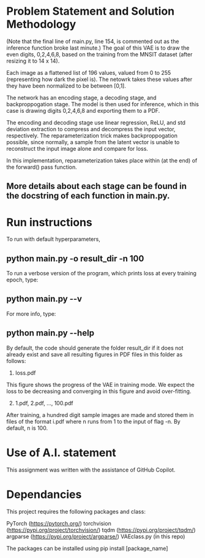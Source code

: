# Problem Statement and Solution Methodology
(Note that the final line of main.py, line 154, is commented out as the inference function broke last minute.)
The goal of this VAE is to draw the even digits, 0,2,4,6,8, based on the training from the MNSIT dataset (after resizing it to 14 x 14).

Each image as a flattened list of 196 values, valued from 0 to 255 (representing how dark the pixel is). 
The netowrk takes these values after they have been normalized to be between [0,1].

The network has an encoding stage, a decoding stage, and backproppogation stage. The model is then used for inference, which
in this case is drawing digits 0,2,4,6,8 and exporting them to a PDF.

The encoding and decoding stage use linear regression, ReLU, and std deviation extraction to compress and decompress the
input vector, respectively. The reparameterization trick makes backproppogation possible, since normally, a sample from the 
latent vector is unable to reconstruct the input image alone and compare for loss.

In this implementation, reparameterization takes place within (at the end) of the forward() pass function.

## More details about each stage can be found in the docstring of each function in main.py.

# Run instructions
To run with default hyperparameters,

## python main.py -o result_dir -n 100


To run a verbose version of the program, which prints loss at every training epoch, type:

python main.py --v
--------------------------------

For more info, type:

python main.py --help
--------------------------------

By default, the code should generate the folder result_dir if it does not already exist and
save all resulting figures in PDF files in this folder as follows:

1) loss.pdf

This figure shows the progress of the VAE in training mode. We expect the loss
to be decreasing and converging in this figure and avoid over-fitting.

2) 1.pdf, 2.pdf, ..., 100.pdf

After training, a hundred digit sample images are made and stored
them in files of the format i.pdf where n runs from 1 to the input of flag -n.
By default, n is 100.


# Use of A.I. statement
This assignment was written with the assistance of GitHub Copilot.

# Dependancies
This project requires the following packages and class:

PyTorch (https://pytorch.org/)
torchvision (https://pypi.org/project/torchvision/)
tqdm (https://pypi.org/project/tqdm/)
argparse (https://pypi.org/project/argparse/)
VAEclass.py (in this repo)

The packages can be installed using pip install [package_name]
